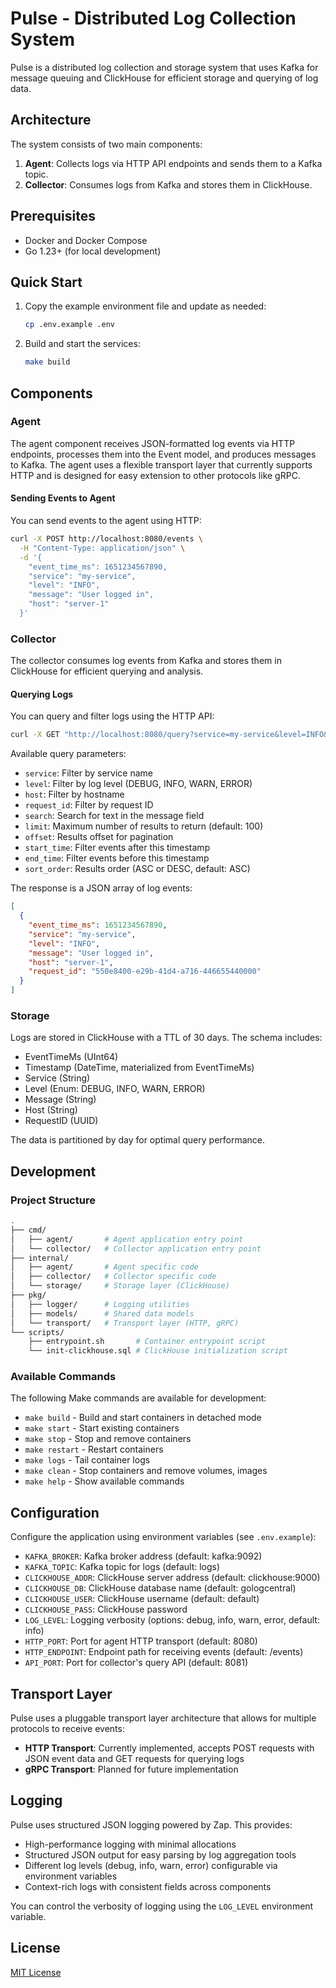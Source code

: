 # Pulse - Distributed Log Collection System

Pulse is a distributed log collection and storage system that uses Kafka for message queuing and ClickHouse for efficient storage and querying of log data.

## Architecture

The system consists of two main components:

1. **Agent**: Collects logs via HTTP API endpoints and sends them to a Kafka topic.
2. **Collector**: Consumes logs from Kafka and stores them in ClickHouse.

## Prerequisites

- Docker and Docker Compose
- Go 1.23+ (for local development)

## Quick Start

1. Copy the example environment file and update as needed:

   ```bash
   cp .env.example .env
   ```

2. Build and start the services:

   ```bash
   make build
   ```

## Components

### Agent

The agent component receives JSON-formatted log events via HTTP endpoints, processes them into the Event model, and produces messages to Kafka. The agent uses a flexible transport layer that currently supports HTTP and is designed for easy extension to other protocols like gRPC.

#### Sending Events to Agent

You can send events to the agent using HTTP:

```bash
curl -X POST http://localhost:8080/events \
  -H "Content-Type: application/json" \
  -d '{
    "event_time_ms": 1651234567890,
    "service": "my-service",
    "level": "INFO",
    "message": "User logged in",
    "host": "server-1"
  }'
```

### Collector

The collector consumes log events from Kafka and stores them in ClickHouse for efficient querying and analysis.

#### Querying Logs

You can query and filter logs using the HTTP API:

```bash
curl -X GET "http://localhost:8080/query?service=my-service&level=INFO&limit=50&offset=0&start_time=1651234567890&end_time=1651334567890&search=logged%20in&sort_order=DESC"
```

Available query parameters:

- `service`: Filter by service name
- `level`: Filter by log level (DEBUG, INFO, WARN, ERROR)
- `host`: Filter by hostname
- `request_id`: Filter by request ID
- `search`: Search for text in the message field
- `limit`: Maximum number of results to return (default: 100)
- `offset`: Results offset for pagination
- `start_time`: Filter events after this timestamp
- `end_time`: Filter events before this timestamp
- `sort_order`: Results order (ASC or DESC, default: ASC)

The response is a JSON array of log events:

```json
[
  {
    "event_time_ms": 1651234567890,
    "service": "my-service",
    "level": "INFO",
    "message": "User logged in",
    "host": "server-1",
    "request_id": "550e8400-e29b-41d4-a716-446655440000"
  }
]
```

### Storage

Logs are stored in ClickHouse with a TTL of 30 days. The schema includes:

- EventTimeMs (UInt64)
- Timestamp (DateTime, materialized from EventTimeMs)
- Service (String)
- Level (Enum: DEBUG, INFO, WARN, ERROR)
- Message (String)
- Host (String)
- RequestID (UUID)

The data is partitioned by day for optimal query performance.

## Development

### Project Structure

```bash
.
├── cmd/
│   ├── agent/       # Agent application entry point
│   └── collector/   # Collector application entry point
├── internal/
│   ├── agent/       # Agent specific code
│   ├── collector/   # Collector specific code
│   └── storage/     # Storage layer (ClickHouse)
├── pkg/
│   ├── logger/      # Logging utilities
│   ├── models/      # Shared data models
│   └── transport/   # Transport layer (HTTP, gRPC)
└── scripts/
    ├── entrypoint.sh       # Container entrypoint script
    └── init-clickhouse.sql # ClickHouse initialization script
```

### Available Commands

The following Make commands are available for development:

- `make build` - Build and start containers in detached mode
- `make start` - Start existing containers
- `make stop` - Stop and remove containers
- `make restart` - Restart containers
- `make logs` - Tail container logs
- `make clean` - Stop containers and remove volumes, images
- `make help` - Show available commands

## Configuration

Configure the application using environment variables (see `.env.example`):

- `KAFKA_BROKER`: Kafka broker address (default: kafka:9092)
- `KAFKA_TOPIC`: Kafka topic for logs (default: logs)
- `CLICKHOUSE_ADDR`: ClickHouse server address (default: clickhouse:9000)
- `CLICKHOUSE_DB`: ClickHouse database name (default: gologcentral)
- `CLICKHOUSE_USER`: ClickHouse username (default: default)
- `CLICKHOUSE_PASS`: ClickHouse password
- `LOG_LEVEL`: Logging verbosity (options: debug, info, warn, error, default: info)
- `HTTP_PORT`: Port for agent HTTP transport (default: 8080)
- `HTTP_ENDPOINT`: Endpoint path for receiving events (default: /events)
- `API_PORT`: Port for collector's query API (default: 8081)

## Transport Layer

Pulse uses a pluggable transport layer architecture that allows for multiple protocols to receive events:

- **HTTP Transport**: Currently implemented, accepts POST requests with JSON event data and GET requests for querying logs
- **gRPC Transport**: Planned for future implementation

## Logging

Pulse uses structured JSON logging powered by Zap. This provides:

- High-performance logging with minimal allocations
- Structured JSON output for easy parsing by log aggregation tools
- Different log levels (debug, info, warn, error) configurable via environment variables
- Context-rich logs with consistent fields across components

You can control the verbosity of logging using the `LOG_LEVEL` environment variable.

## License

[MIT License](LICENSE)
